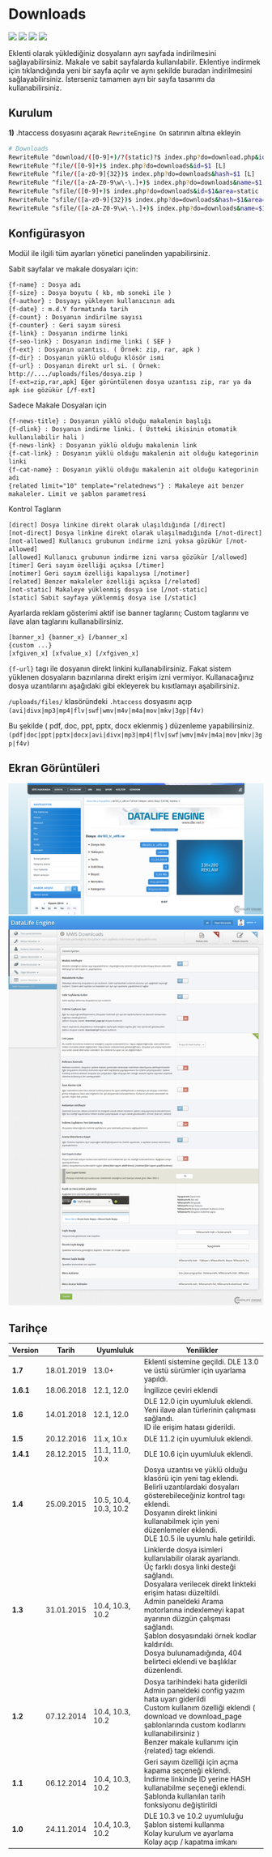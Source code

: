 # Downloads
<img src="https://img.shields.io/badge/dle-13.0+-007dad.svg"> <img src="https://img.shields.io/badge/lang-tr-ce600f.svg"> <img src="https://img.shields.io/badge/lang-en-ce600f.svg"> <img src="https://img.shields.io/badge/license-GPL-60ce0f.svg">

Eklenti olarak yüklediğiniz dosyaların ayrı sayfada indirilmesini sağlayabilirsiniz. Makale ve sabit sayfalarda kullanılabilir. Eklentiye indirmek için tıklandığında yeni bir sayfa açılır ve aynı şekilde buradan indirilmesini sağlayabilirsiniz. İsterseniz tamamen ayrı bir sayfa tasarımı da kullanabilirsiniz.

## Kurulum
**1)** .htaccess dosyasını açarak `RewriteEngine On` satırının altına ekleyin

```bash
# Downloads
RewriteRule ^download/([0-9]+)/?(static)?$ index.php?do=download.php&id=$1&area=$2 [L]
RewriteRule ^file/([0-9]+)$ index.php?do=downloads&id=$1 [L]
RewriteRule ^file/([a-z0-9]{32})$ index.php?do=downloads&hash=$1 [L]
RewriteRule ^file/([a-zA-Z0-9\w\-\.]+)$ index.php?do=downloads&name=$1 [L]
RewriteRule ^sfile/([0-9]+)$ index.php?do=downloads&id=$1&area=static [L]
RewriteRule ^sfile/([a-z0-9]{32})$ index.php?do=downloads&hash=$1&area=static [L]
RewriteRule ^sfile/([a-zA-Z0-9\w\-\.]+)$ index.php?do=downloads&name=$1&area=static [L]
```

## Konfigürasyon
Modül ile ilgili tüm ayarları yönetici panelinden yapabilirsiniz.

Sabit sayfalar ve makale dosyaları için:
```
{f-name} : Dosya adı
{f-size} : Dosya boyutu ( kb, mb soneki ile )
{f-author} : Dosyayı yükleyen kullanıcının adı
{f-date} : m.d.Y formatında tarih
{f-count} : Dosyanın indirilme sayısı
{f-counter} : Geri sayım süresi
{f-link} : Dosyanın indirme linki
{f-seo-link} : Dosyanın indirme linki ( SEF )
{f-ext} : Dosyanın uzantısı. ( Örnek: zip, rar, apk )
{f-dir} : Dosyanın yüklü olduğu klösör ismi
{f-url} : Dosyanın direkt url si. ( Örnek: http://..../uploads/files/dosya.zip )
[f-ext=zip,rar,apk] Eğer görüntülenen dosya uzantısı zip, rar ya da apk ise gözükür [/f-ext]
```

Sadece Makale Dosyaları için
```
{f-news-title} : Dosyanın yüklü olduğu makalenin başlığı
{f-dlink} : Dosyanın indirme linki. ( Üstteki ikisinin otomatik kullanılabilir hali )
{f-news-link} : Dosyanın yüklü olduğu makalenin link
{f-cat-link} : Dosyanın yüklü olduğu makalenin ait olduğu kategorinin linki
{f-cat-name} : Dosyanın yüklü olduğu makalenin ait olduğu kategorinin adı
{related limit="10" template="relatednews"} : Makaleye ait benzer makaleler. Limit ve şablon parametresi
```

Kontrol Tagların
```
[direct] Dosya linkine direkt olarak ulaşıldığında [/direct]
[not-direct] Dosya linkine direkt olarak ulaşılmadığında [/not-direct]
[not-allowed] Kullanıcı grubunun indirme izni yoksa gözükür [/not-allowed]
[allowed] Kullanıcı grubunun indirme izni varsa gözükür [/allowed]
[timer] Geri sayım özelliği açıksa [/timer]
[notimer] Geri sayım özelliği kapalıysa [/notimer]
[related] Benzer makaleler özelliği açıksa [/related]
[not-static] Makaleye yüklenmiş dosya ise [/not-static]
[static] Sabit sayfaya yüklenmiş dosya ise [/static]
```

Ayarlarda reklam gösterimi aktif ise banner taglarını; Custom taglarını ve ilave alan taglarını kullanabilirsiniz.
```
[banner_x] {banner_x} [/banner_x]
{custom ...}
[xfgiven_x] [xfvalue_x] [/xfgiven_x]
```

`{f-url}` tagı ile dosyanın direkt linkini kullanabilirsiniz. Fakat sistem yüklenen dosyaların bazınlarına direkt erişim izni vermiyor.
Kullanacağınız dosya uzantılarını aşağıdaki gibi ekleyerek bu kısıtlamayı aşabilirsiniz.

`/uploads/files/` klasöründeki `.htaccess` dosyasını açıp
`(avi|divx|mp3|mp4|flv|swf|wmv|m4v|m4a|mov|mkv|3gp|f4v)`

Bu şekilde ( pdf, doc, ppt, pptx, docx eklenmiş ) düzenleme yapabilirsiniz.
`(pdf|doc|ppt|pptx|docx|avi|divx|mp3|mp4|flv|swf|wmv|m4v|m4a|mov|mkv|3gp|f4v)`


## Ekran Görüntüleri
![Ekran 1](docs/screen1.png?raw=true)
![Ekran 2](docs/screen2.png?raw=true)

## Tarihçe

| Version | Tarih | Uyumluluk | Yenilikler |
| ------- | ----- | --------- | ---------- |
| **1.7** | 18.01.2019 | 13.0+ | Eklenti sistemine geçildi. DLE 13.0 ve üstü sürümler için uyarlama yapıldı. |
| **1.6.1** | 18.06.2018 | 12.1, 12.0 | İngilizce çeviri eklendi |
| **1.6** | 14.01.2018 | 12.1, 12.0 | DLE 12.0 için uyumluluk eklendi.<br>Yeni ilave alan türlerinin çalışması sağlandı.<br>ID ile erişim hatası giderildi. |
| **1.5** | 20.12.2016 | 11.x, 10.x | DLE 11.2 için uyumluluk eklendi. |
| **1.4.1** | 28.12.2015 | 11.1, 11.0, 10.x | DLE 10.6 için uyumluluk eklendi. |
| **1.4** | 25.09.2015 | 10.5, 10.4, 10.3, 10.2 | Dosya uzantısı ve yüklü olduğu klasörü için yeni tag eklendi.<br>Belirli uzantılardaki dosyaları gösterebileceğiniz kontrol tagı eklendi.<br>Dosyanın direkt linkini kullanabilmek için yeni düzenlemeler eklendi.<br>DLE 10.5 ile uyumlu hale getirildi. |
| **1.3** | 31.01.2015 | 10.4, 10.3, 10.2 | Linklerde dosya isimleri kullanılabilir olarak ayarlandı.<br>Üç farklı dosya linki desteği sağlandı.<br>Dosyalara verilecek direkt linkteki erişim hatası düzeltildi.<br>Admin paneldeki Arama motorlarına indexlemeyi kapat ayarının düzgün çalışması sağlandı.<br>Şablon dosyasındaki örnek kodlar kaldırıldı.<br>Dosya bulunamadığında, 404 belirteci eklendi ve başlıklar düzenlendi. |
| **1.2** | 07.12.2014 | 10.4, 10.3, 10.2 | Dosya tarihindeki hata giderildi<br>Admin paneldeki config yazım hata uyarı giderildi<br>Custom kullanım özelliği eklendi ( download ve download_page şablonlarında custom kodlarını kullanabilirsiniz )<br>Benzer makale kullanımı için {related} tagı eklendi. |
| **1.1** | 06.12.2014 | 10.4, 10.3, 10.2 | Geri sayım özelliği için açma kapama seçeneği eklendi.<br>İndirme linkinde ID yerine HASH kullanabilme seçeneği eklendi.<br>Şablonda kullanılan tarih fonksiyonu değiştirildi |
| **1.0** | 24.11.2014 | 10.4, 10.3, 10.2 | DLE 10.3 ve 10.2 uyumluluğu<br>Şablon sistemi kullanma<br>Kolay kurulum ve ayarlama<br>Kolay açıp / kapatma imkanı |
